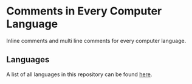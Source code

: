 # Comments in Every Computer Language
Inline comments and multi line comments for every computer language.
## Languages
A list of all languages in this repository can be found [here](_docs/list-of-languages.md).
